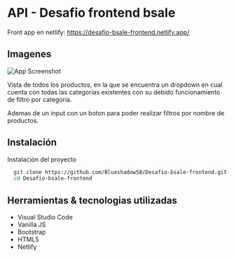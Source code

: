 
# API - Desafio frontend bsale

Front app en netlify: https://desafio-bsale-frontend.netlify.app/


## Imagenes

![App Screenshot](https://firebasestorage.googleapis.com/v0/b/coderhouse-ecommerce-5ee60.appspot.com/o/frontend%20all.png?alt=media&token=f3f7aa27-72d4-4afe-82ac-2e87e83efe0d)

Vista de todos los productos, en la que se encuentra un dropdown en cual cuenta con todas
las categorias existentes con su debido funcionamiento de filtro por categoria.

Ademas de un input con un boton para poder realizar filtros por nombre de productos.

## Instalación

Instalación del proyecto

```bash
  git clone https://github.com/Blueshadow58/Desafio-bsale-frontend.git
  cd Desafio-bsale-frontend
```

## Herramientas & tecnologias utilizadas

- Visual Studio Code
- Vanilla JS
- Bootstrap
- HTML5
- Netlify

